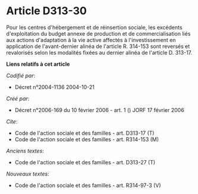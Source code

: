 # Article D313-30

Pour les centres d'hébergement et de réinsertion sociale, les excédents d'exploitation du budget annexe de production et de
commercialisation liés aux actions d'adaptation à la vie active affectés à l'investissement en application de l'avant-dernier
alinéa de l'article R. 314-153 sont reversés et revalorisés selon les modalités fixées au dernier alinéa de l'article D.
313-17.

**Liens relatifs à cet article**

_Codifié par_:

  - Décret n°2004-1136 2004-10-21

_Créé par_:

  - Décret n°2006-169 du 10 février 2006 - art. 1 () JORF 17 février 2006

_Cite_:

  - Code de l'action sociale et des familles - art. D313-17 (T)
  - Code de l'action sociale et des familles - art. R314-153 (M)

_Anciens textes_:

  - Code de l'action sociale et des familles - art. D313-27 (T)

_Nouveaux textes_:

  - Code de l'action sociale et des familles - art. R314-97-3 (V)
